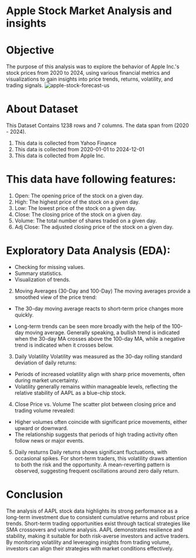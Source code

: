 #                                                    Apple Stock Market Analysis and insights
# Objective
The purpose of this analysis was to explore the behavior of Apple Inc.'s stock prices from 2020 to 2024, using various financial metrics and visualizations to gain insights into price trends, returns, volatility, and trading signals.
![apple-stock-forecast-us](https://github.com/user-attachments/assets/ed0417d6-6e98-4474-97d8-9a7e5ae78e1c)

# About Dataset
This Dataset Contains 1238 rows and 7 columns. The data span from (2020 - 2024).
1. This data is collected from Yahoo Finance
2. This data is collected from 2020-01-01 to 2024-12-01
3. This data is collected from Apple Inc.

# This data have following features:
1. Open: The opening price of the stock on a given day.
2. High: The highest price of the stock on a given day.
3. Low: The lowest price of the stock on a given day.
4. Close: The closing price of the stock on a given day.
5. Volume: The total number of shares traded on a given day.
6. Adj Close: The adjusted closing price of the stock on a given day.

# Exploratory Data Analysis (EDA):
- Checking for missing values.
- Summary statistics.
- Visualization of trends.



2. Moving Averages (30-Day and 100-Day)
The moving averages provide a smoothed view of the price trend:
- The 30-day moving average reacts to short-term price changes more quickly.

- Long-term trends can be seen more broadly with the help of the 100-day moving average.
  Generally speaking, a bullish trend is indicated when the 30-day MA crosses above the 100-day MA, while a negative trend is indicated when it crosses below.

3. Daily Volatility
Volatility was measured as the 30-day rolling standard deviation of daily returns:
- Periods of increased volatility align with sharp price movements, often during market uncertainty.
- Volatility generally remains within manageable levels, reflecting the relative stability of AAPL as a blue-chip stock. 

4. Close Price vs. Volume
The scatter plot between closing price and trading volume revealed:
- Higher volumes often coincide with significant price movements, either upward or downward.
- The relationship suggests that periods of high trading activity often follow news or major events.

5.  Daily resturns
Daily returns shows significant fluctuations, with occasional spikes. For short-term traders, this volatility draws attention to both the risk and the opportunity. A mean-reverting pattern is observed, suggesting frequent oscillations around zero daily return.

# Conclusion

The analysis of AAPL stock data highlights its strong performance as a long-term investment due to consistent cumulative returns and robust price trends. Short-term trading opportunities exist through tactical strategies like SMA crossovers and volume analysis. AAPL demonstrates resilience and stability, making it suitable for both risk-averse investors and active traders. By monitoring volatility and leveraging insights from trading volume, investors can align their strategies with market conditions effectively.

